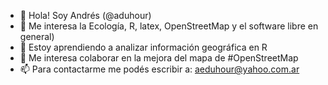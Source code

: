 - 👋 Hola! Soy Andrés (@aduhour)
- 👀 Me interesa la Ecología, R, latex, OpenStreetMap y el software libre en general)
- 🌱 Estoy aprendiendo a analizar información geográfica en R
- 💞️ Me interesa colaborar en la mejora del mapa de #OpenStreetMap
- 📫 Para contactarme me podés escribir a: aeduhour@yahoo.com.ar

<!---
aduhour/aduhour is a ✨ special ✨ repository because its `README.md` (this file) appears on your GitHub profile.
You can click the Preview link to take a look at your changes.
--->
